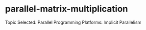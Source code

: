 # parallel-matrix-multiplication
Topic Selected: Parallel Programming Platforms: Implicit Parallelism
